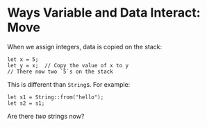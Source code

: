 # Ways Variable and Data Interact: Move

When we assign integers, data is copied on the stack:

```rust,ignore
let x = 5;
let y = x;  // Copy the value of x to y
// There now two `5`s on the stack
```

This is different than `String`s. For example:

```rust,ignore
let s1 = String::from("hello");
let s2 = s1;
```

Are there _two_ strings now?
